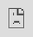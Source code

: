 ```yaml
---
layout: post
date:   2020-04-28
image: "/conflict_urbanism_sp2020/images/covid19_thumbnail.jpg"
title:  "covid19"
author: "Claudia, Jin Hong, Nina, Qingying, Savannah, Spenser"
---
```

<!-- This is a document that is written in markdown. What is markdown? It is a 'markup language' that allows you to format plain text in a way that is easily converted to many different formats. For example, this document was written in markdown but will be used as an webpage and converted into HTML.  

<!-- 
To present and turn in your final projects for Conflict Urbanism: Puerto Rico Now you will be editing this template. You will include all of the text of your paper here, along with any and all images, maps, videos, or other materials that you produce.  

<!-- 
[This webpage](https://guides.github.com/features/mastering-markdown/) provides a comprehensive guide to markdown syntax. But to make things easier for you we are including a cheat sheet of the main things you need to know here.  
-->

#### Microbial Space  
**coronavirus/covid19**  
text  

#### Personal Space  
**shelter in place/home/stay at home order**  
text  


#### Social Space  
text  

#### Urban Space  
text  

#### Infrastructural Space  
text  

#### Global Space  
text  

 
<!--
Italics are *similar* and are formatted like this.  
-->

| | | |
|:-------------------------:|:-------------------------:|:-------------------------:|
|<img width="200" alt="screen shot 2017-08-07 at 12 18 15 pm" src="/conflict_urbanism_sp2020/images/covid19_thumbnail.jpg">  text 
|  <img width="200" alt="screen shot 2017-08-07 at 12 18 15 pm" src="/conflict_urbanism_sp2020/images/covid19_thumbnail.jpg">
|<img width="200" alt="screen shot 2017-08-07 at 12 18 15 pm" src="/conflict_urbanism_sp2020/images/covid19_thumbnail.jpg">
|
|<img width="200" alt="screen shot 2017-08-07 at 12 18 15 pm" src="/conflict_urbanism_sp2020/images/covid19_thumbnail.jpg">  
|  <img width="200" alt="screen shot 2017-08-07 at 12 18 15 pm" src="/conflict_urbanism_sp2020/images/covid19_thumbnail.jpg">|<img width="200" alt="screen shot 2017-08-07 at 12 18 15 pm" src="/conflict_urbanism_sp2020/images/covid19_thumbnail.jpg">|
|<img width="200" alt="screen shot 2017-08-07 at 12 18 15 pm" src="/conflict_urbanism_sp2020/images/covid19_thumbnail.jpg">  |  <img width="200" alt="screen shot 2017-08-07 at 12 18 15 pm" src="/conflict_urbanism_sp2020/images/covid19_thumbnail.jpg">|<img width="200" alt="screen shot 2017-08-07 at 12 18 15 pm" src="/conflict_urbanism_sp2020/images/covid19_thumbnail.jpg">|


To make a paragraph break you need to add two spaces at the end of your line before going to the next line.  

See this is now a new paragraph.  

Lists are easy:
1. they can be ordered
1. like this
1. notice that the numbers are automatically ordered
  1. use two spaces in front to indent

Or they can just be bullet points:
- like this
* or like this
  - use two spaces
  - to have nested lists

Use Author-Date parenthetical citations following Chicago Manual of Style conventions throughout your document, and add a works cited at the bottom of your post. See Author-Date quick guide [here](https://www-chicagomanualofstyle-org.ezproxy.cul.columbia.edu/tools_citationguide/citation-guide-2.html) for citation conventions.  

To include hyperlinks format them like this [text of link](http://c4sr.columbia.edu/).  

To embed images first ensure that the file is at least 740px wide. Then place the image file in a folder named for your group in the images folder. Then link to that image using the format here, but replace the file path with the name of your group's folder and appropriate image file name:  

![description of image](/conflict_urbanism_sp2020/images/sample_image.png)

If you want to include html files (i.e. an interactive map) host these via your personal github page, and then you can embed them in your document with a iframe. The format looks like this:  

<div class="iframe-column"><iframe src="https://player.vimeo.com/video/290575503?title=0&byline=0&portrait=0" style="position:absolute;top:0;left:0;width:100%;height:100%;" frameborder="0"></iframe></div>  

All you need to do to use one is replace the url that is between the two " ". Here is an iframe of mapbox tiles:  

<div class="iframe-column"><iframe src="https://jinhongkim-git.github.io/covid19/" style="position:absolute;top:0;left:0;width:100%;height:100%;" frameborder="0"></iframe></div>

<div class="iframe-column"><iframe src="https://api.mapbox.com/styles/v1/mapbox/satellite-v9.html?title=true&access_token=pk.eyJ1IjoibWFwYm94IiwiYSI6ImNpejY4NDg1bDA1cjYzM280NHJ5NzlvNDMifQ.d6e-nNyBDtmQCVwVNivz7A#2/0/0" style="position:absolute;top:0;left:0;width:100%;height:100%;" frameborder="0"></iframe></div>